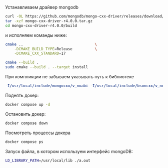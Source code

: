 Устанавливаем драйвер mongodb
```bash
curl -OL https://github.com/mongodb/mongo-cxx-driver/releases/download/r4.0.0/mongo-cxx-driver-r4.0.0.tar.gz
tar -xzf mongo-cxx-driver-r4.0.0.tar.gz
cd mongo-cxx-driver-r4.0.0/build
```

и исполняем команды ниже:

```bash
cmake ..                                \
    -DCMAKE_BUILD_TYPE=Release          \
    -DCMAKE_CXX_STANDARD=17
```

```bash
cmake --build .
sudo cmake --build . --target install
```

При комплияции не забываем указывать путь к библиотеке 
```Makefile
-I/usr/local/include/mongocxx/v_noabi -I/usr/local/include/bsoncxx/v_noabi -L/usr/local/lib  test_main.cpp -lmongocxx -lbsoncxx
```

Поднять докер:
```bash
docker compose up -d
```

Остановить докер:
```bash
docker compose down
```

Посмотреть процессы докера
```bash
docker compose ps
```


Запуск файла, в котором используем интерфейс mongoDB:
```bash
LD_LIBRARY_PATH=/usr/local/lib ./a.out
```






